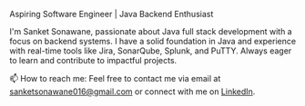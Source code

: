Aspiring Software Engineer | Java Backend Enthusiast

I'm Sanket Sonawane, passionate about Java full stack development with a focus on backend systems. I have a solid foundation in Java and experience with real-time tools like Jira, SonarQube, Splunk, and PuTTY. Always eager to learn and contribute to impactful projects.

📫 How to reach me: Feel free to contact me via email at sanketsonawane016@gmail.com or connect with me on [LinkedIn](https://www.linkedin.com/in/sanket-sonawane-74a873253?utm_source=share&utm_campaign=share_via&utm_content=profile&utm_medium=android_app).




